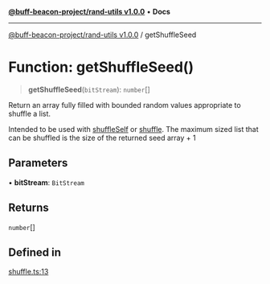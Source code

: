 [**@buff-beacon-project/rand-utils v1.0.0**](../README.md) • **Docs**

***

[@buff-beacon-project/rand-utils v1.0.0](../README.md) / getShuffleSeed

# Function: getShuffleSeed()

> **getShuffleSeed**(`bitStream`): `number`[]

Return an array fully filled with bounded random values appropriate
to shuffle a list.

Intended to be used with [shuffleSelf](shuffleSelf.md) or [shuffle](shuffle.md).
The maximum sized list that can be shuffled is
the size of the returned seed array + 1

## Parameters

• **bitStream**: `BitStream`

## Returns

`number`[]

## Defined in

[shuffle.ts:13](https://github.com/buff-beacon-project/rand-utils/blob/513262d1ea7e1e9191092f47cb72185f50754e7b/src/shuffle.ts#L13)
